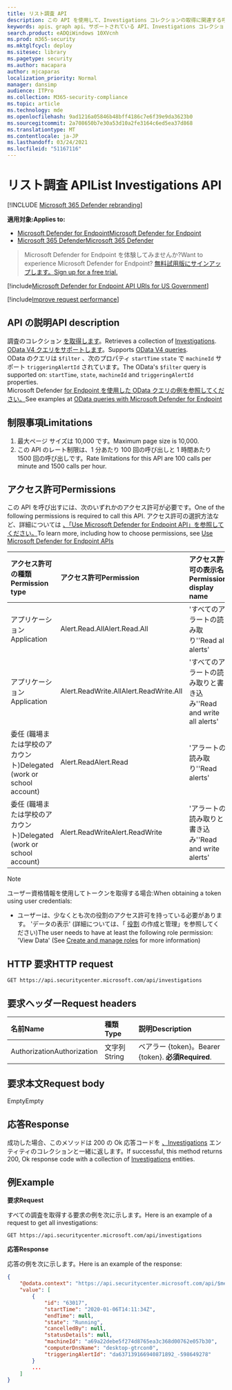 ```yaml
---
title: リスト調査 API
description: この API を使用して、Investigations コレクションの取得に関連する呼び出しを作成する
keywords: apis、graph api、サポートされている API、Investigations コレクション
search.product: eADQiWindows 10XVcnh
ms.prod: m365-security
ms.mktglfcycl: deploy
ms.sitesec: library
ms.pagetype: security
ms.author: macapara
author: mjcaparas
localization_priority: Normal
manager: dansimp
audience: ITPro
ms.collection: M365-security-compliance
ms.topic: article
ms.technology: mde
ms.openlocfilehash: 9ad1216a05846b48bff4186c7e6f39e9da3623b0
ms.sourcegitcommit: 2a708650b7e30a53d10a2fe3164c6ed5ea37d868
ms.translationtype: MT
ms.contentlocale: ja-JP
ms.lasthandoff: 03/24/2021
ms.locfileid: "51167116"
---
```

# <a name="list-investigations-api"></a><span data-ttu-id="c9af3-104">リスト調査 API</span><span class="sxs-lookup"><span data-stu-id="c9af3-104">List Investigations API</span></span>

[!INCLUDE [Microsoft 365 Defender rebranding](../../includes/microsoft-defender.md)]

<span data-ttu-id="c9af3-105">**適用対象:**</span><span class="sxs-lookup"><span data-stu-id="c9af3-105">**Applies to:**</span></span>
- [<span data-ttu-id="c9af3-106">Microsoft Defender for Endpoint</span><span class="sxs-lookup"><span data-stu-id="c9af3-106">Microsoft Defender for Endpoint</span></span>](https://go.microsoft.com/fwlink/p/?linkid=2154037)
- [<span data-ttu-id="c9af3-107">Microsoft 365 Defender</span><span class="sxs-lookup"><span data-stu-id="c9af3-107">Microsoft 365 Defender</span></span>](https://go.microsoft.com/fwlink/?linkid=2118804)

> <span data-ttu-id="c9af3-108">Microsoft Defender for Endpoint を体験してみませんか?</span><span class="sxs-lookup"><span data-stu-id="c9af3-108">Want to experience Microsoft Defender for Endpoint?</span></span> [<span data-ttu-id="c9af3-109">無料試用版にサインアップします。</span><span class="sxs-lookup"><span data-stu-id="c9af3-109">Sign up for a free trial.</span></span>](https://www.microsoft.com/microsoft-365/windows/microsoft-defender-atp?ocid=docs-wdatp-exposedapis-abovefoldlink) 

[!include[Microsoft Defender for Endpoint API URIs for US Government](../../includes/microsoft-defender-api-usgov.md)]

[!include[Improve request performance](../../includes/improve-request-performance.md)]


## <a name="api-description"></a><span data-ttu-id="c9af3-110">API の説明</span><span class="sxs-lookup"><span data-stu-id="c9af3-110">API description</span></span>
<span data-ttu-id="c9af3-111">調査のコレクション [を取得します](investigation.md)。</span><span class="sxs-lookup"><span data-stu-id="c9af3-111">Retrieves a collection of [Investigations](investigation.md).</span></span>
<br><span data-ttu-id="c9af3-112">[OData V4 クエリをサポートします](https://www.odata.org/documentation/)。</span><span class="sxs-lookup"><span data-stu-id="c9af3-112">Supports [OData V4 queries](https://www.odata.org/documentation/).</span></span>
<br><span data-ttu-id="c9af3-113">OData のクエリは ```$filter``` 、次のプロパティ ```startTime``` ```state``` で ```machineId``` サポート ```triggeringAlertId``` されています。</span><span class="sxs-lookup"><span data-stu-id="c9af3-113">The OData's ```$filter``` query is supported on: ```startTime```, ```state```, ```machineId``` and ```triggeringAlertId``` properties.</span></span>
<br><span data-ttu-id="c9af3-114">Microsoft Defender [for Endpoint を使用した OData クエリの例を参照してください。](exposed-apis-odata-samples.md)</span><span class="sxs-lookup"><span data-stu-id="c9af3-114">See examples at [OData queries with Microsoft Defender for Endpoint](exposed-apis-odata-samples.md)</span></span>


## <a name="limitations"></a><span data-ttu-id="c9af3-115">制限事項</span><span class="sxs-lookup"><span data-stu-id="c9af3-115">Limitations</span></span>
1. <span data-ttu-id="c9af3-116">最大ページ サイズは 10,000 です。</span><span class="sxs-lookup"><span data-stu-id="c9af3-116">Maximum page size is 10,000.</span></span>
2. <span data-ttu-id="c9af3-117">この API のレート制限は、1 分あたり 100 回の呼び出しと 1 時間あたり 1500 回の呼び出しです。</span><span class="sxs-lookup"><span data-stu-id="c9af3-117">Rate limitations for this API are 100 calls per minute and 1500 calls per hour.</span></span> 


## <a name="permissions"></a><span data-ttu-id="c9af3-118">アクセス許可</span><span class="sxs-lookup"><span data-stu-id="c9af3-118">Permissions</span></span>
<span data-ttu-id="c9af3-119">この API を呼び出すには、次のいずれかのアクセス許可が必要です。</span><span class="sxs-lookup"><span data-stu-id="c9af3-119">One of the following permissions is required to call this API.</span></span> <span data-ttu-id="c9af3-120">アクセス許可の選択方法など、詳細については [、「Use Microsoft Defender for Endpoint API」を参照してください。](apis-intro.md)</span><span class="sxs-lookup"><span data-stu-id="c9af3-120">To learn more, including how to choose permissions, see [Use Microsoft Defender for Endpoint APIs](apis-intro.md)</span></span>

<span data-ttu-id="c9af3-121">アクセス許可の種類</span><span class="sxs-lookup"><span data-stu-id="c9af3-121">Permission type</span></span> |   <span data-ttu-id="c9af3-122">アクセス許可</span><span class="sxs-lookup"><span data-stu-id="c9af3-122">Permission</span></span>  |   <span data-ttu-id="c9af3-123">アクセス許可の表示名</span><span class="sxs-lookup"><span data-stu-id="c9af3-123">Permission display name</span></span>
:---|:---|:---
<span data-ttu-id="c9af3-124">アプリケーション</span><span class="sxs-lookup"><span data-stu-id="c9af3-124">Application</span></span> |   <span data-ttu-id="c9af3-125">Alert.Read.All</span><span class="sxs-lookup"><span data-stu-id="c9af3-125">Alert.Read.All</span></span> |    <span data-ttu-id="c9af3-126">'すべてのアラートの読み取り'</span><span class="sxs-lookup"><span data-stu-id="c9af3-126">'Read all alerts'</span></span>
<span data-ttu-id="c9af3-127">アプリケーション</span><span class="sxs-lookup"><span data-stu-id="c9af3-127">Application</span></span> |   <span data-ttu-id="c9af3-128">Alert.ReadWrite.All</span><span class="sxs-lookup"><span data-stu-id="c9af3-128">Alert.ReadWrite.All</span></span> |   <span data-ttu-id="c9af3-129">'すべてのアラートの読み取りと書き込み'</span><span class="sxs-lookup"><span data-stu-id="c9af3-129">'Read and write all alerts'</span></span>
<span data-ttu-id="c9af3-130">委任 (職場または学校のアカウント)</span><span class="sxs-lookup"><span data-stu-id="c9af3-130">Delegated (work or school account)</span></span> | <span data-ttu-id="c9af3-131">Alert.Read</span><span class="sxs-lookup"><span data-stu-id="c9af3-131">Alert.Read</span></span> | <span data-ttu-id="c9af3-132">'アラートの読み取り'</span><span class="sxs-lookup"><span data-stu-id="c9af3-132">'Read alerts'</span></span>
<span data-ttu-id="c9af3-133">委任 (職場または学校のアカウント)</span><span class="sxs-lookup"><span data-stu-id="c9af3-133">Delegated (work or school account)</span></span> | <span data-ttu-id="c9af3-134">Alert.ReadWrite</span><span class="sxs-lookup"><span data-stu-id="c9af3-134">Alert.ReadWrite</span></span> | <span data-ttu-id="c9af3-135">'アラートの読み取りと書き込み'</span><span class="sxs-lookup"><span data-stu-id="c9af3-135">'Read and write alerts'</span></span>

>[!Note]
> <span data-ttu-id="c9af3-136">ユーザー資格情報を使用してトークンを取得する場合:</span><span class="sxs-lookup"><span data-stu-id="c9af3-136">When obtaining a token using user credentials:</span></span>
>- <span data-ttu-id="c9af3-137">ユーザーは、少なくとも次の役割のアクセス許可を持っている必要があります。 'データの表示' (詳細については、「 [役割](user-roles.md) の作成と管理」を参照してください)</span><span class="sxs-lookup"><span data-stu-id="c9af3-137">The user needs to have at least the following role permission: 'View Data' (See [Create and manage roles](user-roles.md) for more information)</span></span>

## <a name="http-request"></a><span data-ttu-id="c9af3-138">HTTP 要求</span><span class="sxs-lookup"><span data-stu-id="c9af3-138">HTTP request</span></span>
```
GET https://api.securitycenter.microsoft.com/api/investigations
```

## <a name="request-headers"></a><span data-ttu-id="c9af3-139">要求ヘッダー</span><span class="sxs-lookup"><span data-stu-id="c9af3-139">Request headers</span></span>

<span data-ttu-id="c9af3-140">名前</span><span class="sxs-lookup"><span data-stu-id="c9af3-140">Name</span></span> | <span data-ttu-id="c9af3-141">種類</span><span class="sxs-lookup"><span data-stu-id="c9af3-141">Type</span></span> | <span data-ttu-id="c9af3-142">説明</span><span class="sxs-lookup"><span data-stu-id="c9af3-142">Description</span></span>
:---|:---|:---
<span data-ttu-id="c9af3-143">Authorization</span><span class="sxs-lookup"><span data-stu-id="c9af3-143">Authorization</span></span> | <span data-ttu-id="c9af3-144">文字列</span><span class="sxs-lookup"><span data-stu-id="c9af3-144">String</span></span> | <span data-ttu-id="c9af3-145">ベアラー {token}。</span><span class="sxs-lookup"><span data-stu-id="c9af3-145">Bearer {token}.</span></span> <span data-ttu-id="c9af3-146">**必須**</span><span class="sxs-lookup"><span data-stu-id="c9af3-146">**Required**.</span></span>


## <a name="request-body"></a><span data-ttu-id="c9af3-147">要求本文</span><span class="sxs-lookup"><span data-stu-id="c9af3-147">Request body</span></span>
<span data-ttu-id="c9af3-148">Empty</span><span class="sxs-lookup"><span data-stu-id="c9af3-148">Empty</span></span>

## <a name="response"></a><span data-ttu-id="c9af3-149">応答</span><span class="sxs-lookup"><span data-stu-id="c9af3-149">Response</span></span>
<span data-ttu-id="c9af3-150">成功した場合、このメソッドは 200 の Ok 応答コードを [、Investigations](investigation.md) エンティティのコレクションと一緒に返します。</span><span class="sxs-lookup"><span data-stu-id="c9af3-150">If successful, this method returns 200, Ok response code with a collection of [Investigations](investigation.md) entities.</span></span>


## <a name="example"></a><span data-ttu-id="c9af3-151">例</span><span class="sxs-lookup"><span data-stu-id="c9af3-151">Example</span></span>

<span data-ttu-id="c9af3-152">**要求**</span><span class="sxs-lookup"><span data-stu-id="c9af3-152">**Request**</span></span>

<span data-ttu-id="c9af3-153">すべての調査を取得する要求の例を次に示します。</span><span class="sxs-lookup"><span data-stu-id="c9af3-153">Here is an example of a request to get all investigations:</span></span> 

```
GET https://api.securitycenter.microsoft.com/api/investigations
```

<span data-ttu-id="c9af3-154">**応答**</span><span class="sxs-lookup"><span data-stu-id="c9af3-154">**Response**</span></span>

<span data-ttu-id="c9af3-155">応答の例を次に示します。</span><span class="sxs-lookup"><span data-stu-id="c9af3-155">Here is an example of the response:</span></span>

```json
{
    "@odata.context": "https://api.securitycenter.microsoft.com/api/$metadata#Investigations",
    "value": [
        {
            "id": "63017",
            "startTime": "2020-01-06T14:11:34Z",
            "endTime": null,
            "state": "Running",
            "cancelledBy": null,
            "statusDetails": null,
            "machineId": "a69a22debe5f274d8765ea3c368d00762e057b30",
            "computerDnsName": "desktop-gtrcon0",
            "triggeringAlertId": "da637139166940871892_-598649278"
        }
        ...
    ]
}
```
